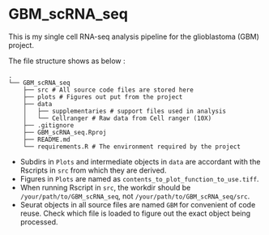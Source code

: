 # GBM_scRNA_seq

This is my single cell RNA-seq analysis pipeline for the glioblastoma (GBM) project.

The file structure shows as below :

```
.
└── GBM_scRNA_seq
    ├── src # All source code files are stored here
    ├── plots # Figures out put from the project
    ├── data 
    │   ├── supplementaries # support files used in analysis
    │   └── Cellranger # Raw data from Cell ranger (10X)
    ├── .gitignore
    ├── GBM_scRNA_seq.Rproj
    ├── README.md
    └── requirements.R # The environment required by the project
```

- Subdirs in `Plots` and intermediate objects in `data` are accordant with the Rscripts in `src` from 
    which they are derived.
- Figures in `Plots` are named as `contents_to_plot_function_to_use.tiff`.
- When running Rscript in `src`, the workdir should be `/your/path/to/GBM_scRNA_seq`, 
    not `/your/path/to/GBM_scRNA_seq/src`.
- Seurat objects in all source files are named `GBM` for convenient of code reuse. Check which file is loaded
    to figure out the exact object being processed.